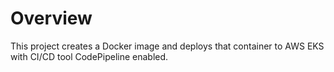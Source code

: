 # Overview 

This project creates a Docker image and deploys that container to AWS EKS with CI/CD tool CodePipeline enabled.